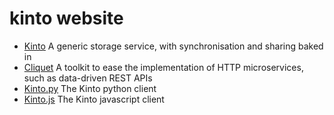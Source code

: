 # kinto website

- [Kinto](https://github.com/mozilla-services/kinto) A generic storage service, with synchronisation and sharing baked in
- [Cliquet](https://github.com/mozilla-services/cliquet/) A toolkit to ease the implementation of HTTP microservices, such as data-driven REST APIs
- [Kinto.py](https://github.com/mozilla-services/kinto-client) The Kinto python client
- [Kinto.js](https://github.com/mozilla-services/cliquetis/) The Kinto javascript client

